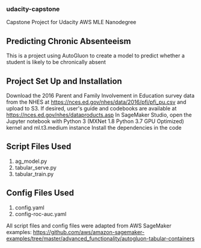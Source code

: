 ### udacity-capstone
Capstone Project for Udacity AWS MLE Nanodegree
## Predicting Chronic Absenteeism
This is a project using AutoGluon to create a model to predict whether a student is likely to be chronically absent
## Project Set Up and Installation
Download the 2016 Parent and Family Involvement in Education survey data from the NHES at https://nces.ed.gov/nhes/data/2016/pfi/pfi_pu.csv and upload to S3.
If desired, user's guide and codebooks are available at https://nces.ed.gov/nhes/dataproducts.asp
In SageMaker Studio, open the Jupyter notebook with Python 3 (MXNet 1.8 Python 3.7 GPU Optimized) kernel and ml.t3.medium instance
Install the dependencies in the code
## Script Files Used
1. ag_model.py
2. tabular_serve.py
3. tabular_train.py
## Config Files Used
1. config.yaml
2. config-roc-auc.yaml

All script files and config files were adapted from AWS SageMaker examples: https://github.com/aws/amazon-sagemaker-examples/tree/master/advanced_functionality/autogluon-tabular-containers
